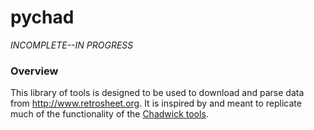# pychad

*INCOMPLETE--IN PROGRESS*

### Overview
This library of tools is designed to be used to download and parse
data from <http://www.retrosheet.org>. It is inspired by and meant 
to replicate much of the functionality of the 
[Chadwick tools](http://chadwick.sourceforge.net/doc/index.html).

